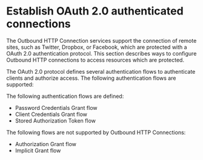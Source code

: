 # Establish OAuth 2.0 authenticated connections

The Outbound HTTP Connection services support the connection of remote sites, such as Twitter, Dropbox, or Facebook, which are protected with a OAuth 2.0 authentication protocol. This section describes ways to configure Outbound HTTP connections to access resources which are protected.

The OAuth 2.0 protocol defines several authentication flows to authenticate clients and authorize access. The following authentication flows are supported:

The following authentication flows are defined:

-   Password Credentials Grant flow
-   Client Credentials Grant flow
-   Stored Authorization Token flow

The following flows are not supported by Outbound HTTP Connections:

-   Authorization Grant flow
-   Implicit Grant flow

